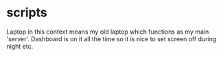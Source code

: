 # scripts
Laptop in this context means my old laptop which functions as my main 'server'. Dashboard is on it all the time so it is nice to set screen off during night etc.
